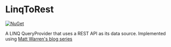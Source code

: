 # LinqToRest

[![NuGet](https://img.shields.io/nuget/v/Messerli.LinqToRest.svg)](https://www.nuget.org/packages/Messerli.LinqToRest/)

A LINQ QueryProvider that uses a REST API as its data source. Implemented using [Matt Warren's blog series](https://blogs.msdn.microsoft.com/mattwar/2008/11/18/linq-building-an-iqueryable-provider-series/)
